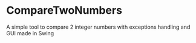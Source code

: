 # CompareTwoNumbers
A simple tool to compare 2 integer numbers with exceptions handling and GUI made in Swing
